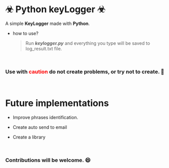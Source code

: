 # ☣ Python keyLogger ☣

A simple **KeyLogger** made with **Python**. 

- how to use?
	>  Run ___keylogger.py___ and everything you type will be saved to log_result.txt file.

<br/>

### Use with <span style="color:red">caution</span> do not create problems, or try not to create. 🤣

<br/>

# Future implementations

* Improve phrases identification.

* Create auto send to email

* Create a library

<Br/>

### Contributions will be welcome. 😄
<Br/>



